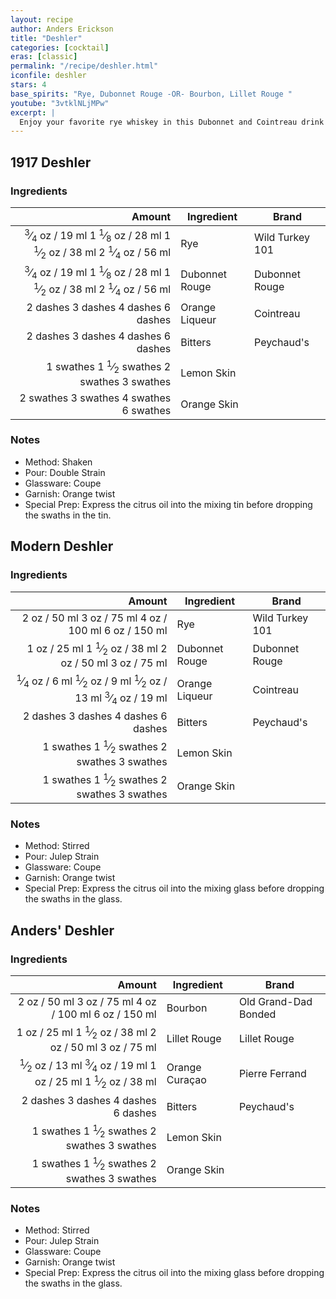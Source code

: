 ```yaml
---
layout: recipe
author: Anders Erickson
title: "Deshler"
categories: [cocktail]
eras: [classic]
permalink: "/recipe/deshler.html"
iconfile: deshler
stars: 4
base_spirits: "Rye, Dubonnet Rouge -OR- Bourbon, Lillet Rouge "
youtube: "3vtklNLjMPw"
excerpt: |
  Enjoy your favorite rye whiskey in this Dubonnet and Cointreau drink from famed New York bartender Brian Miller.
---
```


<div class="subrecipe" markdown="1">

## 1917 Deshler

### Ingredients

|   Amount | Ingredient     | Brand           |
| -------: | -------------- | --------------- |
|  <span class="onex active"> <sup>3</sup>&frasl;<sub>4</sub> oz  / 19 ml</span> <span class="onehalfx">1 <sup>1</sup>&frasl;<sub>8</sub> oz  / 28 ml</span> <span class="twox">1 <sup>1</sup>&frasl;<sub>2</sub> oz  / 38 ml</span> <span class="threex">2 <sup>1</sup>&frasl;<sub>4</sub> oz  / 56 ml</span>| Rye            | Wild Turkey 101 |
|  <span class="onex active"> <sup>3</sup>&frasl;<sub>4</sub> oz  / 19 ml</span> <span class="onehalfx">1 <sup>1</sup>&frasl;<sub>8</sub> oz  / 28 ml</span> <span class="twox">1 <sup>1</sup>&frasl;<sub>2</sub> oz  / 38 ml</span> <span class="threex">2 <sup>1</sup>&frasl;<sub>4</sub> oz  / 56 ml</span>| Dubonnet Rouge | Dubonnet Rouge  |
| <span class="onex active">2 dashes</span> <span class="onehalfx">3 dashes</span> <span class="twox">4 dashes</span> <span class="threex">6 dashes</span>| Orange Liqueur | Cointreau       |
| <span class="onex active">2 dashes</span> <span class="onehalfx">3 dashes</span> <span class="twox">4 dashes</span> <span class="threex">6 dashes</span>| Bitters        | Peychaud's      |
|  <span class="onex active">1 swathes</span> <span class="onehalfx">1 <sup>1</sup>&frasl;<sub>2</sub> swathes</span> <span class="twox">2 swathes</span> <span class="threex">3 swathes</span>| Lemon Skin     |
| <span class="onex active">2 swathes</span> <span class="onehalfx">3 swathes</span> <span class="twox">4 swathes</span> <span class="threex">6 swathes</span>| Orange Skin    |

### Notes

- Method: Shaken
- Pour: Double Strain
- Glassware: Coupe
- Garnish: Orange twist
- Special Prep: Express the citrus oil into the mixing tin before dropping the swaths in the tin.

</div>
<div class="subrecipe" markdown="1">

## Modern Deshler

### Ingredients

|   Amount | Ingredient     | Brand           |
| -------: | -------------- | --------------- |
|     <span class="onex active">2 oz  / 50 ml</span> <span class="onehalfx">3 oz  / 75 ml</span> <span class="twox">4 oz  / 100 ml</span> <span class="threex">6 oz  / 150 ml</span>| Rye            | Wild Turkey 101 |
|     <span class="onex active">1 oz  / 25 ml</span> <span class="onehalfx">1 <sup>1</sup>&frasl;<sub>2</sub> oz  / 38 ml</span> <span class="twox">2 oz  / 50 ml</span> <span class="threex">3 oz  / 75 ml</span>| Dubonnet Rouge | Dubonnet Rouge  |
|  <span class="onex active"> <sup>1</sup>&frasl;<sub>4</sub> oz  / 6 ml</span> <span class="onehalfx"> <sup>1</sup>&frasl;<sub>2</sub> oz  / 9 ml</span> <span class="twox"> <sup>1</sup>&frasl;<sub>2</sub> oz  / 13 ml</span> <span class="threex"> <sup>3</sup>&frasl;<sub>4</sub> oz  / 19 ml</span>| Orange Liqueur | Cointreau       |
| <span class="onex active">2 dashes</span> <span class="onehalfx">3 dashes</span> <span class="twox">4 dashes</span> <span class="threex">6 dashes</span>| Bitters        | Peychaud's      |
|  <span class="onex active">1 swathes</span> <span class="onehalfx">1 <sup>1</sup>&frasl;<sub>2</sub> swathes</span> <span class="twox">2 swathes</span> <span class="threex">3 swathes</span>| Lemon Skin     |
|  <span class="onex active">1 swathes</span> <span class="onehalfx">1 <sup>1</sup>&frasl;<sub>2</sub> swathes</span> <span class="twox">2 swathes</span> <span class="threex">3 swathes</span>| Orange Skin    |

### Notes

- Method: Stirred
- Pour: Julep Strain
- Glassware: Coupe
- Garnish: Orange twist
- Special Prep: Express the citrus oil into the mixing glass before dropping the swaths in the glass.

</div>
<div class="subrecipe" markdown="1">

## Anders' Deshler

### Ingredients

|   Amount | Ingredient     | Brand                |
| -------: | -------------- | -------------------- |
|     <span class="onex active">2 oz  / 50 ml</span> <span class="onehalfx">3 oz  / 75 ml</span> <span class="twox">4 oz  / 100 ml</span> <span class="threex">6 oz  / 150 ml</span>| Bourbon        | Old Grand-Dad Bonded |
|     <span class="onex active">1 oz  / 25 ml</span> <span class="onehalfx">1 <sup>1</sup>&frasl;<sub>2</sub> oz  / 38 ml</span> <span class="twox">2 oz  / 50 ml</span> <span class="threex">3 oz  / 75 ml</span>| Lillet Rouge   | Lillet Rouge         |
|   <span class="onex active"> <sup>1</sup>&frasl;<sub>2</sub> oz  / 13 ml</span> <span class="onehalfx"> <sup>3</sup>&frasl;<sub>4</sub> oz  / 19 ml</span> <span class="twox">1 oz  / 25 ml</span> <span class="threex">1 <sup>1</sup>&frasl;<sub>2</sub> oz  / 38 ml</span>| Orange Curaçao | Pierre Ferrand       |
| <span class="onex active">2 dashes</span> <span class="onehalfx">3 dashes</span> <span class="twox">4 dashes</span> <span class="threex">6 dashes</span>| Bitters        | Peychaud's           |
|  <span class="onex active">1 swathes</span> <span class="onehalfx">1 <sup>1</sup>&frasl;<sub>2</sub> swathes</span> <span class="twox">2 swathes</span> <span class="threex">3 swathes</span>| Lemon Skin     |
|  <span class="onex active">1 swathes</span> <span class="onehalfx">1 <sup>1</sup>&frasl;<sub>2</sub> swathes</span> <span class="twox">2 swathes</span> <span class="threex">3 swathes</span>| Orange Skin    |

### Notes

- Method: Stirred
- Pour: Julep Strain
- Glassware: Coupe
- Garnish: Orange twist
- Special Prep: Express the citrus oil into the mixing glass before dropping the swaths in the glass.

</div>

    
<script type="application/ld+json">
{
  "@context": "https://schema.org",
  "@type": "Recipe",
  "author": "{{ page.author }}",
  "description": "{{ page.excerpt }}",
  "image": "{% for ingredient in site.data[page.iconfile].images.ingredient limit: 1 %}{{ ingredient.url }}{% endfor %}",
  "recipeIngredient": [
    " 0.75 oz Rye           ",
  " 0.75 oz Dubonnet Rouge",
  "2 dashes Orange Liqueur",
  "2 dashes Bitters       ",
  "    2 oz Rye           ",
  "    1 oz Dubonnet Rouge",
  " 0.25 oz Orange Liqueur",
  "2 dashes Bitters       ",
  "    2 oz Bourbon       ",
  "    1 oz Lillet Rouge  ",
  "  0.5 oz Orange Curaçao",
  "2 dashes Bitters       "],
  "name": "{{ page.title }}",
  "recipeInstructions": "
- Method: Shaken
- Pour: Double Strain
- Glassware: Coupe
- Garnish: Orange twist
- Special Prep: Express the citrus oil into the mixing tin before dropping the swaths in the tin.

</div>
<div class="subrecipe" markdown="1">

## Modern Deshler

### Ingredients

|   Amount | Ingredient     | Brand           |
| -------: | -------------- | --------------- |
|     2 oz | Rye            | Wild Turkey 101 |
|     1 oz | Dubonnet Rouge | Dubonnet Rouge  |
|  0.25 oz | Orange Liqueur | Cointreau       |
| 2 dashes | Bitters        | Peychaud's      |
|  1 swath | Lemon Skin     |
|  1 swath | Orange Skin    |

### Notes

- Method: Stirred
- Pour: Julep Strain
- Glassware: Coupe
- Garnish: Orange twist
- Special Prep: Express the citrus oil into the mixing glass before dropping the swaths in the glass.

</div>
<div class="subrecipe" markdown="1">

## Anders' Deshler

### Ingredients

|   Amount | Ingredient     | Brand                |
| -------: | -------------- | -------------------- |
|     2 oz | Bourbon        | Old Grand-Dad Bonded |
|     1 oz | Lillet Rouge   | Lillet Rouge         |
|   0.5 oz | Orange Curaçao | Pierre Ferrand       |
| 2 dashes | Bitters        | Peychaud's           |
|  1 swath | Lemon Skin     |
|  1 swath | Orange Skin    |

### Notes

- Method: Stirred
- Pour: Julep Strain
- Glassware: Coupe
- Garnish: Orange twist
- Special Prep: Express the citrus oil into the mixing glass before dropping the swaths in the glass.

</div>
",
  "recipeYield": "1 cocktail",
}
</script>

    